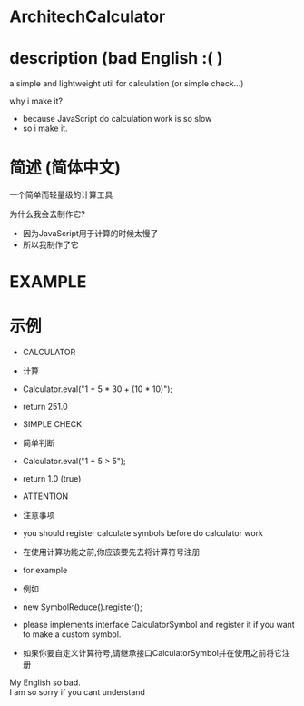 # ArchitechCalculator
# description (bad English :( )
a simple and lightweight util for calculation (or simple check...)
      
why i make it?
- because JavaScript do calculation work is so slow
- so i make it.
      
# 简述 (简体中文)
一个简单而轻量级的计算工具
      
为什么我会去制作它?
- 因为JavaScript用于计算的时候太慢了
- 所以我制作了它
      
# EXAMPLE
# 示例
      
- CALCULATOR
- 计算
- Calculator.eval("1 + 5 * 30 + (10 * 10)");
- return 251.0<br/>
      
- SIMPLE CHECK
- 简单判断
- Calculator.eval("1 + 5 > 5");
- return 1.0 (true)<br/>
      
- ATTENTION
- 注意事项
-   you should register calculate symbols before do calculator work
-   在使用计算功能之前,你应该要先去将计算符号注册<br/>
      
-  for example 
-  例如 
-  new SymbolReduce().register();<br/>
      
-  please implements interface CalculatorSymbol and register it if you want to make a custom symbol.
-  如果你要自定义计算符号,请继承接口CalculatorSymbol并在使用之前将它注册<br/>
      
My English so bad.<br/>
I am so sorry if you cant understand<br/>
